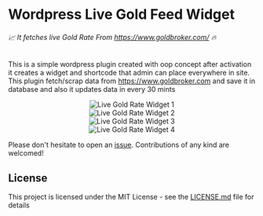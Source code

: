 # Wordpress Live Gold Feed Widget
###### :chart_with_upwards_trend: It fetches live Gold Rate From https://www.goldbroker.com/ :fire:

This is a simple wordpress plugin created with oop concept after activation it creates a widget and shortcode that admin can place everywhere in site. This plugin fetch/scrap data from https://www.goldbroker.com and save it in database and also it updates data in every 30 mints


<div align="center">
  <img alt="Live Gold Rate Widget 1" src="https://github.com/nomanaadma/wordpress-live-gold-feed-widget/raw/master/screenshots/Screenshot_1.png"/> <br>
  <img alt="Live Gold Rate Widget 2" src="https://github.com/nomanaadma/wordpress-live-gold-feed-widget/raw/master/screenshots/Screenshot_2.png"/> <br>
  <img alt="Live Gold Rate Widget 3" src="https://github.com/nomanaadma/wordpress-live-gold-feed-widget/raw/master/screenshots/Screenshot_3.png"/> <br>
  <img alt="Live Gold Rate Widget 4" src="https://github.com/nomanaadma/wordpress-live-gold-feed-widget/raw/master/screenshots/Screenshot_4.png"/> <br>
</div>

Please don't hesitate to open an [issue](https://github.com/nomanaadma/wordpress-live-gold-feed-widget/issues). Contributions of any kind are welcomed!

## License

This project is licensed under the MIT License - see the [LICENSE.md](LICENSE.md) file for details
